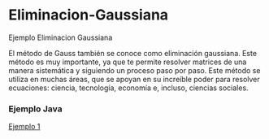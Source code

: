 # Eliminacion-Gaussiana
Ejemplo Eliminacion Gaussiana

<p>
El método de Gauss también se conoce como eliminación gaussiana. Este método es muy importante, ya que te permite resolver matrices de una manera sistemática y siguiendo un proceso paso por paso. Este método se utiliza en muchas áreas, que se apoyan en su increíble poder para resolver ecuaciones: ciencia, tecnología, economía e, incluso, ciencias sociales. 

### Ejemplo Java
[Ejemplo 1](https://github.com/GABOHDEZ2001/EliminacionGaussiana/blob/main/EliminacionGaussiana.java)
